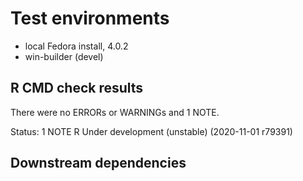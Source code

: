 # Test environments
* local Fedora install, 4.0.2
* win-builder (devel)

## R CMD check results
There were no ERRORs or WARNINGs and 1 NOTE.

Status: 1 NOTE
R Under development (unstable) (2020-11-01 r79391)

## Downstream dependencies
